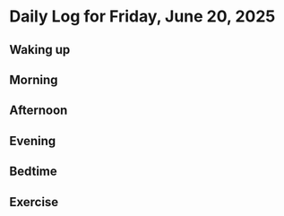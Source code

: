 # Daily Log for Friday, June 20, 2025

## Waking up

## Morning

## Afternoon

## Evening

## Bedtime

## Exercise
